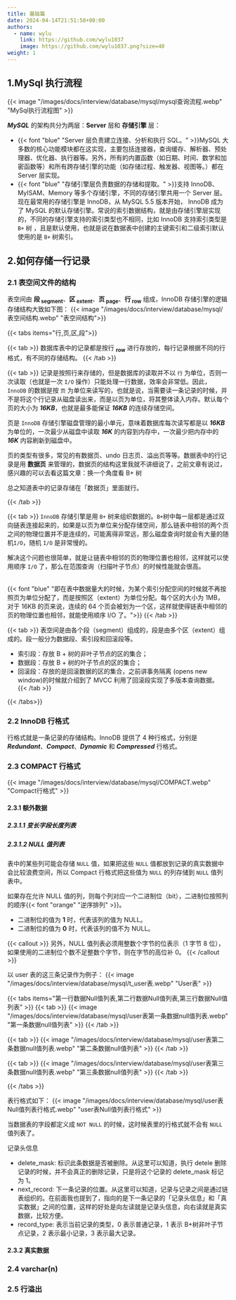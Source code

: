 ```yaml
---
title: 基础篇
date: 2024-04-14T21:51:58+08:00
authors:
  - name: wylu
    link: https://github.com/wylu1037
    image: https://github.com/wylu1037.png?size=40
weight: 1
---
```


## 1.MySql 执行流程

{{< image "/images/docs/interview/database/mysql/mysql查询流程.webp" "MySql执行流程图" >}}

**_MySQL_** 的架构共分为两层：**Server** 层和 **存储引擎** 层：

- {{< font "blue" "Server 层负责建立连接、分析和执行 SQL。" >}}MySQL 大多数的核心功能模块都在这实现，主要包括连接器，查询缓存、解析器、预处理器、优化器、执行器等。另外，所有的内置函数（如日期、时间、数学和加密函数等）和所有跨存储引擎的功能（如存储过程、触发器、视图等。）都在 Server 层实现。
- {{< font "blue" "存储引擎层负责数据的存储和提取。" >}}支持 InnoDB、MyISAM、Memory 等多个存储引擎，不同的存储引擎共用一个 Server 层。现在最常用的存储引擎是 InnoDB，从 MySQL 5.5 版本开始， InnoDB 成为了 MySQL 的默认存储引擎。常说的索引数据结构，就是由存储引擎层实现的，不同的存储引擎支持的索引类型也不相同，比如 InnoDB 支持索引类型是 `B+` 树 ，且是默认使用，也就是说在数据表中创建的主键索引和二级索引默认使用的是 `B+` 树索引。

## 2.如何存储一行记录

### 2.1 表空间文件的结构

表空间由 **段<sub> segment</sub>**、**区<sub> extent</sub>**、**页<sub> page</sub>**、**行<sub> row</sub>** 组成，InnoDB 存储引擎的逻辑存储结构大致如下图：
{{< image "/images/docs/interview/database/mysql/表空间结构.webp" "表空间结构">}}

{{< tabs items="行,页,区,段">}}

{{< tab >}}
数据库表中的记录都是按行 <sub>**row**</sub> 进行存放的，每行记录根据不同的行格式，有不同的存储结构。
{{< /tab >}}

{{< tab >}}
记录是按照行来存储的，但是数据库的读取并不以 `行` 为单位，否则一次读取（也就是一次 `I/O` 操作）只能处理一行数据，效率会非常低。因此，`InnoDB` 的数据是按 `页` 为单位来读写的，也就是说，当需要读一条记录的时候，并不是将这个行记录从磁盘读出来，而是以页为单位，将其整体读入内存。默认每个页的大小为 **_16KB_**，也就是最多能保证 **_16KB_** 的连续存储空间。

页是 `InnoDB` 存储引擎磁盘管理的最小单元，意味着数据库每次读写都是以 **_16KB_** 为单位的，一次最少从磁盘中读取 **_16K_** 的内容到内存中，一次最少把内存中的 **_16K_** 内容刷新到磁盘中。

页的类型有很多，常见的有数据页、undo 日志页、溢出页等等。数据表中的行记录是用 **数据页** 来管理的，数据页的结构这里我就不讲细说了，之前文章有说过，感兴趣的可以去看这篇文章：换一个角度看 B+ 树

总之知道表中的记录存储在「数据页」里面就行。

{{< /tab >}}

{{< tab >}}
`InnoDB` 存储引擎是用 `B+` 树来组织数据的。`B+`树中每一层都是通过双向链表连接起来的，如果是以页为单位来分配存储空间，那么链表中相邻的两个页之间的物理位置并不是连续的，可能离得非常远，那么磁盘查询时就会有大量的随机`I/O`，随机 `I/O` 是非常慢的。

解决这个问题也很简单，就是让链表中相邻的页的物理位置也相邻，这样就可以使用顺序 `I/O` 了，那么在范围查询（扫描叶子节点）的时候性能就会很高。

<br/>
{{< font "blue" "即在表中数据量大的时候，为某个索引分配空间的时候就不再按照页为单位分配了，而是按照区（extent）为单位分配。每个区的大小为 1MB，对于 16KB 的页来说，连续的 64 个页会被划为一个区，这样就使得链表中相邻的页的物理位置也相邻，就能使用顺序 I/O 了。">}}
{{< /tab >}}

{{< tab >}}
表空间是由各个段（segment）组成的，段是由多个区（extent）组成的。段一般分为数据段、索引段和回滚段等。

- 索引段：存放 B + 树的非叶子节点的区的集合；
- 数据段：存放 B + 树的叶子节点的区的集合；
- 回滚段：存放的是回滚数据的区的集合，之前讲事务隔离 (opens new window)的时候就介绍到了 MVCC 利用了回滚段实现了多版本查询数据。
  {{< /tab >}}

{{< /tabs>}}

### 2.2 InnoDB 行格式

行格式就是一条记录的存储结构。InnoDB 提供了 4 种行格式，分别是 **_Redundant_**、**_Compact_**、**_Dynamic_** 和 **_Compressed_** 行格式。

### 2.3 COMPACT 行格式

{{< image "/images/docs/interview/database/mysql/COMPACT.webp" "Compact行格式" >}}

#### 2.3.1 额外数据

##### 2.3.1.1 变长字段长度列表

##### 2.3.1.2 NULL 值列表

表中的某些列可能会存储 `NULL` 值，如果把这些 `NULL` 值都放到记录的真实数据中会比较浪费空间，所以 Compact 行格式把这些值为 `NULL` 的列存储到 `NULL` 值列表中。

如果存在允许 NULL 值的列，则每个列对应一个二进制位（bit），二进制位按照列的顺序{{< font "orange" "逆序排列" >}}。

- 二进制位的值为 **1** 时，代表该列的值为 NULL。
- 二进制位的值为 **0** 时，代表该列的值不为 NULL。

{{< callout >}}
另外，NULL 值列表必须用整数个字节的位表示（1 字节 8 位），如果使用的二进制位个数不足整数个字节，则在字节的高位补 0。
{{< /callout >}}

以 user 表的这三条记录作为例子：
{{< image "/images/docs/interview/database/mysql/t_user表.webp" "User表" >}}

{{< tabs items="第一行数据Null值列表,第二行数据Null值列表,第三行数据Null值列表" >}}
{{< tab >}}
{{< image "/images/docs/interview/database/mysql/user表第一条数据null值列表.webp" "第一条数据null值列表" >}}
{{< /tab >}}

{{< tab >}}
{{< image "/images/docs/interview/database/mysql/user表第二条数据null值列表.webp" "第二条数据null值列表" >}}
{{< /tab >}}

{{< tab >}}
{{< image "/images/docs/interview/database/mysql/user表第三条数据null值列表.webp" "第三条数据null值列表" >}}
{{< /tab >}}

{{< /tabs >}}

表行格式如下：
{{< image "/images/docs/interview/database/mysql/user表Null值列表行格式.webp" "user表Null值列表行格式" >}}

当数据表的字段都定义成 `NOT NULL` 的时候，这时候表里的行格式就不会有 `NULL` 值列表了。

记录头信息

- delete_mask: 标识此条数据是否被删除。从这里可以知道，执行 detele 删除记录的时候，并不会真正的删除记录，只是将这个记录的 delete_mask 标记为 1。
- next_record: 下一条记录的位置。从这里可以知道，记录与记录之间是通过链表组织的。在前面我也提到了，指向的是下一条记录的「记录头信息」和「真实数据」之间的位置，这样的好处是向左读就是记录头信息，向右读就是真实数据，比较方便。
- record_type: 表示当前记录的类型，0 表示普通记录，1 表示 B+树非叶子节点记录，2 表示最小记录，3 表示最大记录。

#### 2.3.2 真实数据

### 2.4 varchar(n)

### 2.5 行溢出
